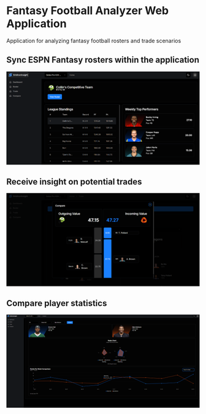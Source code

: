 # Fantasy Football Analyzer Web Application 
Application for analyzing fantasy football rosters and trade scenarios
## Sync ESPN Fantasy rosters within the application
![1](/screenshots/1.png)
## Receive insight on potential trades
![2](/screenshots/2.png)
## Compare player statistics
![3](/screenshots/3.png)
